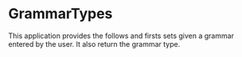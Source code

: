 # GrammarTypes
This application provides the follows and firsts sets given a grammar entered by the user. It also return the grammar type.
